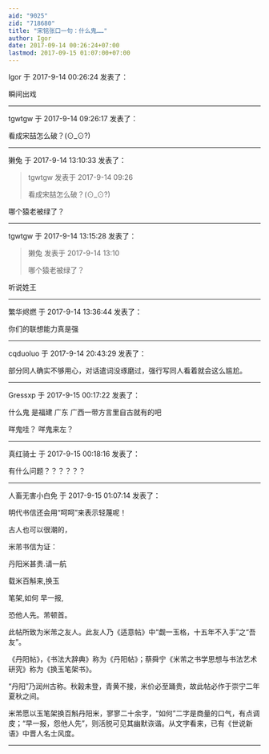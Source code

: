 ```yaml
---
aid: "9025"
zid: "718680"
title: "宋铭张口一句：什么鬼……"
author: Igor
date: 2017-09-14 00:26:24+07:00
lastmod: 2017-09-15 01:07:00+07:00
---
```


Igor 于 2017-9-14 00:26:24 发表了：

瞬间出戏

---

tgwtgw 于 2017-9-14 09:26:17 发表了：

看成宋喆怎么破？(⊙_⊙?)

---

獭兔 于 2017-9-14 13:10:33 发表了：

> tgwtgw 发表于 2017-9-14 09:26
>
> 看成宋喆怎么破？(⊙_⊙?)

哪个猿老被绿了？

---

tgwtgw 于 2017-9-14 13:15:28 发表了：

> 獭兔 发表于 2017-9-14 13:10
>
> 哪个猿老被绿了？

听说姓王

---

繁华烬燃 于 2017-9-14 13:36:44 发表了：

你们的联想能力真是强

---

cqduoluo 于 2017-9-14 20:43:29 发表了：

部分同人确实不够用心，对话遣词没琢磨过，强行写同人看着就会这么尴尬。

---

Gressxp 于 2017-9-15 00:17:22 发表了：

什么鬼 是福建 广东 广西一带方言里自古就有的吧

咩鬼哇？ 咩鬼来左？

---

真红骑士 于 2017-9-15 00:18:16 发表了：

有什么问题？？？？？？

---

人畜无害小白免 于 2017-9-15 01:07:14 发表了：

明代书信还会用“呵呵”来表示轻蔑呢！

古人也可以很潮的，

米芾书信为证：

丹阳米甚贵.请一航

载米百斛来,换玉

笔架,如何 早一报,

恐他人先。芾顿首。

此帖所致为米芾之友人。此友人乃《适意帖》中“觑一玉格，十五年不入手”之“吾友”。

《丹阳帖》，《书法大辞典》称为《丹阳帖》；蔡舜宁《米芾之书学思想与书法艺术研究》称为《换玉笔架书》。

“丹阳”乃润州古称。秋榖未登，青黄不接，米价必至踊贵，故此帖必作于崇宁二年夏秋之间。

米芾愿以玉笔架换百斛丹阳米，寥寥二十余字，“如何”二字是商量的口气，有点调皮；“早一报，怨他人先”，则活脱可见其幽默诙谐。从文字看来，已有《世说新语》中晋人名士风度。

---
